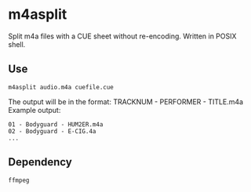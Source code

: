 # m4asplit
Split m4a files with a CUE sheet without re-encoding. Written in POSIX shell.

## Use
```
m4asplit audio.m4a cuefile.cue
```
The output will be in the format:
TRACKNUM - PERFORMER - TITLE.m4a
Example output:
```
01 - Bodyguard - HUM2ER.m4a
02 - Bodyguard - E-CIG.4a
...
```
## Dependency
`ffmpeg`
